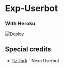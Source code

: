 # Exp-Userbot

### With Heroku
[![Deploy](https://www.herokucdn.com/deploy/button.svg)](https://heroku.com/deploy?template=https://github.com/KennedyProject/Exp-Userbot)


## Special credits

- [Itz-fork](https://github.com/Itz-fork/Nexa-Userbot) - Nexa Userbot
